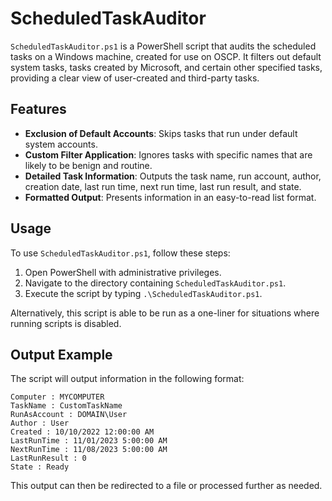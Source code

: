 # ScheduledTaskAuditor

`ScheduledTaskAuditor.ps1` is a PowerShell script that audits the scheduled tasks on a Windows machine, created for use on OSCP. It filters out default system tasks, tasks created by Microsoft, and certain other specified tasks, providing a clear view of user-created and third-party tasks.

## Features

- **Exclusion of Default Accounts**: Skips tasks that run under default system accounts.
- **Custom Filter Application**: Ignores tasks with specific names that are likely to be benign and routine.
- **Detailed Task Information**: Outputs the task name, run account, author, creation date, last run time, next run time, last run result, and state.
- **Formatted Output**: Presents information in an easy-to-read list format.

## Usage

To use `ScheduledTaskAuditor.ps1`, follow these steps:

1. Open PowerShell with administrative privileges.
2. Navigate to the directory containing `ScheduledTaskAuditor.ps1`.
3. Execute the script by typing `.\ScheduledTaskAuditor.ps1`.

Alternatively, this script is able to be run as a one-liner for situations where running scripts is disabled.

## Output Example

The script will output information in the following format:

```
Computer : MYCOMPUTER
TaskName : CustomTaskName
RunAsAccount : DOMAIN\User
Author : User
Created : 10/10/2022 12:00:00 AM
LastRunTime : 11/01/2023 5:00:00 AM
NextRunTime : 11/08/2023 5:00:00 AM
LastRunResult : 0
State : Ready
```

This output can then be redirected to a file or processed further as needed.


